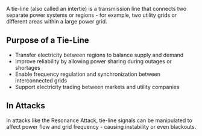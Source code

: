 A tie-line (also called an intertie) is a transmission line that connects two separate power systems or regions - for example, two utility grids or different areas within a large power grid.

## Purpose of a Tie-Line
- Transfer electricity between regions to balance supply and demand
-  Improve reliability by allowing power sharing during outages or shortages
-  Enable frequency regulation and synchronization between interconnected grids
-  Support electricity trading between markets and utility companies

## In Attacks
In attacks like the Resonance Attack, tie-line signals can be manipulated to affect power flow and grid frequency - causing instability or even blackouts.